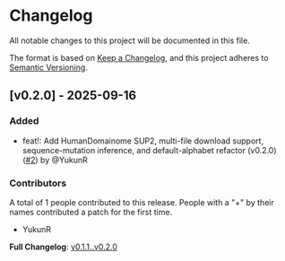 # Changelog

All notable changes to this project will be documented in this file.

The format is based on [Keep a Changelog](https://keepachangelog.com/en/1.0.0/),
and this project adheres to [Semantic Versioning](https://semver.org/spec/v2.0.0.html).

## [v0.2.0] - 2025-09-16

### Added

- feat!: Add HumanDomainome SUP2, multi-file download support, sequence-mutation inference, and default-alphabet refactor (v0.2.0) ([#2](https://github.com/xulab-research/TidyMut/pull/2)) by @YukunR

### Contributors

A total of 1 people contributed to this release. People with a "+" by their names contributed a patch for the first time.

- YukunR


**Full Changelog**: [v0.1.1..v0.2.0](https://github.com/xulab-research/TidyMut/compare/v0.1.1..v0.2.0)
